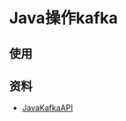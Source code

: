 # Java操作kafka
## 使用

## 资料
- [JavaKafkaAPI](http://kafka.apache.org/10/javadoc/index.html?org/apache/kafka)